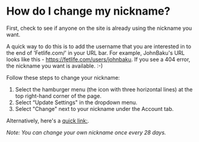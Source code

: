 # How do I change my nickname?

First, check to see if anyone on the site is already using the nickname you want. 

A quick way to do this is to add the username that you are interested in to the end of 'Fetlife.com/' in your URL bar.  For example, JohnBaku's URL looks like this - https://fetlife.com/users/johnbaku.  If you see a 404 error, the nickname you want is available. :-)

Follow these steps to change your nickname:
1. Select the hamburger menu (the icon with three horizontal lines) at the top right-hand corner of the page.
2. Select “Update Settings" in the dropdown menu.
3. Select "Change" next to your nickname under the Account tab.

Alternatively, here's a [quick link:](https://fetlife.com/settings/account/nickname).

_Note: You can change your own nickname once every 28 days._ 
